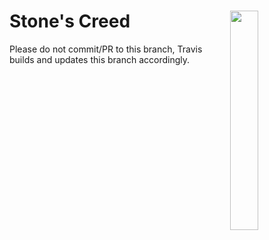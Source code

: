 # Stone's Creed <img src="https://github.com/kyranet/StonesCreed/blob/master/dist/images/StonesCreed.png?raw=true" align="right" width="30%">

Please do not commit/PR to this branch, Travis builds and updates this branch accordingly.
